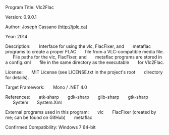 Program Title: Vlc2Flac

Version: 0.9.0.1

Author: Joseph Cassano (http://jplc.ca)

Year: 2014

Description:
&nbsp;&nbsp;&nbsp;&nbsp;&nbsp;&nbsp;Interface for using the vlc, FlacFixer, and
&nbsp;&nbsp;&nbsp;&nbsp;&nbsp;&nbsp;metaflac programs to create a proper FLAC
&nbsp;&nbsp;&nbsp;&nbsp;&nbsp;&nbsp;file from a VLC-compatible media file.
&nbsp;&nbsp;&nbsp;&nbsp;&nbsp;&nbsp;File paths for the vlc, FlacFixer, and
&nbsp;&nbsp;&nbsp;&nbsp;&nbsp;&nbsp;metaflac programs are stored in a config.xml
&nbsp;&nbsp;&nbsp;&nbsp;&nbsp;&nbsp;file in the same directory as the executable
&nbsp;&nbsp;&nbsp;&nbsp;&nbsp;&nbsp;for Vlc2Flac.
	
License:
&nbsp;&nbsp;&nbsp;&nbsp;&nbsp;&nbsp;MIT License (see LICENSE.txt in the project's root
&nbsp;&nbsp;&nbsp;&nbsp;&nbsp;&nbsp;directory for details).
	
Target Framework:
&nbsp;&nbsp;&nbsp;&nbsp;&nbsp;&nbsp;Mono / .NET 4.0
	
References:
&nbsp;&nbsp;&nbsp;&nbsp;&nbsp;&nbsp;atk-sharp
&nbsp;&nbsp;&nbsp;&nbsp;&nbsp;&nbsp;gdk-sharp
&nbsp;&nbsp;&nbsp;&nbsp;&nbsp;&nbsp;glib-sharp
&nbsp;&nbsp;&nbsp;&nbsp;&nbsp;&nbsp;gtk-sharp
&nbsp;&nbsp;&nbsp;&nbsp;&nbsp;&nbsp;System
&nbsp;&nbsp;&nbsp;&nbsp;&nbsp;&nbsp;System.Xml
	
External programs used in this program:
&nbsp;&nbsp;&nbsp;&nbsp;&nbsp;&nbsp;vlc
&nbsp;&nbsp;&nbsp;&nbsp;&nbsp;&nbsp;FlacFixer (created by me; can be found on GitHub)
&nbsp;&nbsp;&nbsp;&nbsp;&nbsp;&nbsp;metaflac
	
Confirmed Compatibility:
	Windows 7 64-bit